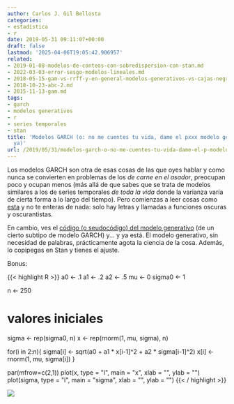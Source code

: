 ```yaml
---
author: Carlos J. Gil Bellosta
categories:
- estadística
- r
date: 2019-05-31 09:11:07+00:00
draft: false
lastmod: '2025-04-06T19:05:42.906957'
related:
- 2019-01-08-modelos-de-conteos-con-sobredispersion-con-stan.md
- 2022-03-03-error-sesgo-modelos-lineales.md
- 2018-05-15-gam-vs-rrff-y-en-general-modelos-generativos-vs-cajas-negras.md
- 2018-10-23-abc-2.md
- 2015-11-13-gam.md
tags:
- garch
- modelos generativos
- r
- series temporales
- stan
title: 'Modelos GARCH (o: no me cuentes tu vida, dame el pxxx modelo generativo y
  ya)'
url: /2019/05/31/modelos-garch-o-no-me-cuentes-tu-vida-dame-el-p-modelo-generativo-y-ya/
---
```


Los modelos GARCH son otra de esas cosas de las que oyes hablar y como nunca se convierten en problemas de los _de carne en el asador_, preocupan poco y ocupan menos (más allá de que sabes que se trata de modelos similares a los de series temporales _de toda la vida_ donde la varianza varía de cierta forma a lo largo del tiempo).  Pero comienzas a leer cosas como [esta](https://ntguardian.wordpress.com/2019/01/28/problems-estimating-garch-parameters-r-part-2-rugarch/) y no te enteras de nada: solo hay letras y llamadas a funciones oscuras y oscurantistas.

En cambio, ves el [código (o seudocódigo) del modelo generativo](https://mc-stan.org/docs/2_18/stan-users-guide/modeling-temporal-heteroscedasticity.html) (de un cierto subtipo de modelo GARCH) y... y ya está. El modelo generativo, sin necesidad de palabras, prácticamente agota la ciencia de la cosa. Además, lo copipegas en Stan y tienes el ajuste.

Bonus:

{{< highlight R >}}
a0 <- .1
a1 <- .2
a2 <- .5
mu <- 0
sigma0 <- 1

n <- 250

# valores iniciales
sigma <- rep(sigma0, n)
x <- rep(rnorm(1, mu, sigma), n)

for(i in 2:n){
  sigma[i] <- sqrt(a0 + a1 * x[i-1]^2 +
      a2 * sigma[i-1]^2)
  x[i] <- rnorm(1, mu, sigma[i])
}

par(mfrow=c(2,1))
plot(x, type = "l", main = "x",
    xlab = "", ylab = "")
plot(sigma, type = "l", main = "sigma",
    xlab = "", ylab = "")
{{< / highlight >}}


![](/wp-uploads/2019/05/garch.R.png#center)